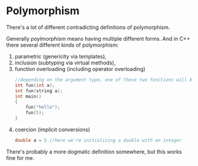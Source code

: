 # Polymorphism

There's a lot of different contradicting definitions of polymorphism.

Generally _poylmorphism_ means having multiple different forms.
And in C++ there several different kinds of polymorphism:

1. parametric (genericity via templates),
2. inclusion (subtyping via virtual methods),
3. function overloading (including operator overloading)
    ```C++
    //depending on the argument type, one of these two functions will be called
    int fun(int a);
    int fun(string a);
    int main()
    {
        fun("hello");
        fun(5);
    }
    ```
4. coercion (implicit conversions)
    ```C++
    double a = 5 //here we're initializing a double with an integer
    ```

There's probably a more dogmatic definition somewhere, but this works fine for me. 
